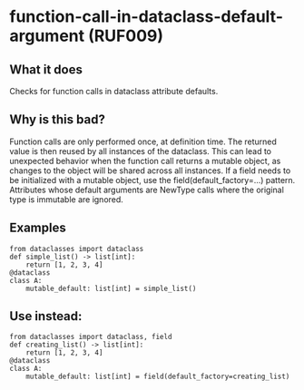 # function-call-in-dataclass-default-argument (RUF009)
## What it does
Checks for function calls in dataclass attribute defaults.
## Why is this bad?
Function calls are only performed once, at definition time. The returned
value is then reused by all instances of the dataclass. This can lead to
unexpected behavior when the function call returns a mutable object, as
changes to the object will be shared across all instances.
If a field needs to be initialized with a mutable object, use the
field(default_factory=...) pattern.
Attributes whose default arguments are NewType calls
where the original type is immutable are ignored.
## Examples
```
from dataclasses import dataclass
def simple_list() -> list[int]:
    return [1, 2, 3, 4]
@dataclass
class A:
    mutable_default: list[int] = simple_list()
```
## Use instead:
```
from dataclasses import dataclass, field
def creating_list() -> list[int]:
    return [1, 2, 3, 4]
@dataclass
class A:
    mutable_default: list[int] = field(default_factory=creating_list)
```